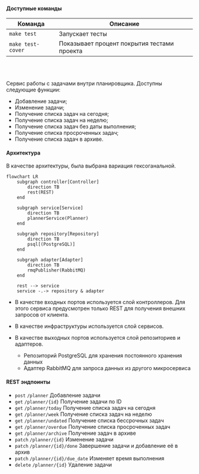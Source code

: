 #### Доступные команды

| Команда           | Описание                                    |
|-------------------|---------------------------------------------|
| `make test`       | Запускает тесты                             |
| `make test-cover` | Показывает процент покрытия тестами проекта |

<br><br>

Сервис работы с задачами внутри планировщика. Доступны следующие функции:

- Добавление задачи;
- Изменение задачи;
- Получение списка задач на сегодня;
- Получение списка задач на неделю;
- Получение списка задач без даты выполнения;
- Получение списка просроченных задач;
- Получение списка задач в архиве.

#### Архитектура

В качестве архитектуры, была выбрана вариация гексоганальной.

```mermaid
flowchart LR
    subgraph controller[Controller]
        direction TB
        rest(REST)
    end

    subgraph service[Service]
        direction TB
        plannerService(Planner)
    end

    subgraph repository[Repository]
        direction TB
        psql[(PostgreSQL)]
    end

    subgraph adapter[Adapter]
        direction TB
        rmqPublisher(RabbitMQ)
    end

    rest --> service
    service -.-> repository & adapter
```

- В качестве входных портов используется слой контроллеров.
  Для этого сервиса предусмотрен только REST для получения внешних запросов от клиента.

- В качестве инфраструктуры используется слой сервисов.

- В качестве выходных портов используется слой репозиториев и адаптеров.
  - Репозиторий PostgreSQL для хранения постоянного хранения данных
  - Адаптер RabbitMQ для запроса данных из другого микросервиса

#### REST эндпоинты

- `post` `/planner` Добавление задачи
- `get` `/planner/{id}` Получение задачи по ID
- `get` `/planner/today` Получение списка задач на сегодня
- `get` `/planner/week` Получение списка задач на неделю
- `get` `/planner/undated` Получение списка бессрочных задач
- `get` `/planner/overdue` Получение списка просроченных задач
- `get` `/planner/archive` Получение задач в архиве
- `patch` `/planner/{id}` Изменение задачи
- `patch` `/planner/{id}/done` Завершение задачи и добавление её в архив
- `patch` `/planner/{id}/due_date` Изменяет время выполнения
- `delete` `/planner/{id}` Удаление задачи
